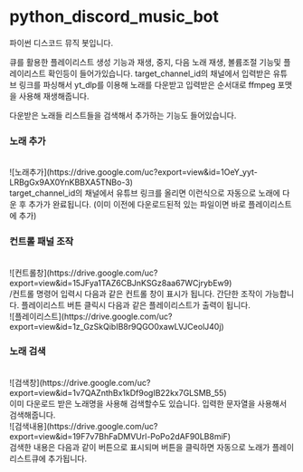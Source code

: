 # python_discord_music_bot
파이썬 디스코드 뮤직 봇입니다.

큐를 활용한 플레이리스트 생성 기능과 재생, 중지, 다음 노래 재생, 볼륨조절 기능및 플레이리스트 확인등이 들어가있습니다.
target_channel_id의 채널에서 입력받은 유튜브 링크를 파싱해서 yt_dlp를 이용해 노래를 다운받고 입력받은 순서대로 ffmpeg 포맷을 사용해 재생해줍니다.

다운받은 노래들 리스트들을 검색해서 추가하는 기능도 들어있습니다.<br>

<h3>노래 추가</h3>
<br>
![노래추가](https://drive.google.com/uc?export=view&id=1OeY_yyt-LRBgGx9AX0YnKBBXA5TNBo-3)
<br>target_channel_id의 채널에서 유튜브 링크를 올리면 이런식으로 자동으로 노래에 다운 후 추가가 완료됩니다.
(이미 이전에 다운로드된적 있는 파일이면 바로 플레이리스트에 추가)<br>

<h3>컨트롤 패널 조작</h3>
<br>
![컨트롤창](https://drive.google.com/uc?export=view&id=15JFya1TAZ6CBJnKSGz8aa67WCjrybEw9)
<br>/컨트롤 명령어 입력시 다음과 같은 컨트롤 창이 표시가 됩니다. 간단한 조작이 가능합니다.
플레이리스트 버튼 클릭시 다음과 같은 플레이리스트가 출력이 됩니다.<br>
![플레이리스트](https://drive.google.com/uc?export=view&id=1z_GzSkQibIB8r9QGO0xawLVJCeolJ40j)

<h3>노래 검색</h3>
<br>
![검색창](https://drive.google.com/uc?export=view&id=1v7QAZnthBx1kDf9ogIB22kx7GLSMB_55)
<br>이미 다운로드 받은 노래명을 사용해 검색할수도 있습니다. 입력한 문자열을 사용해서 검색해줍니다.<br>
![검색내용](https://drive.google.com/uc?export=view&id=19F7v7BhFaDMVUrl-PoPo2dAF90LB8miF)
<br>검색한 내용은 다음과 같이 버튼으로 표시되며 버튼을 클릭하면 자동으로 노래가 플레이리스트큐에 추가됩니다.<br>

